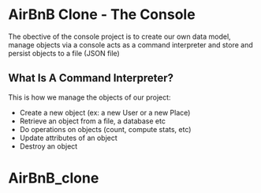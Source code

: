 # AirBnB Clone - The Console
The obective of the console project is to create our own data model, manage objects via a console acts as a command interpreter and store and persist objects to a file (JSON file)

## What Is A Command Interpreter?
This is how we manage the objects of our project:
* Create a new object (ex: a new User or a new Place)
* Retrieve an object from a file, a database etc
* Do operations on objects (count, compute stats, etc)
* Update attributes of an object
* Destroy an object
	

# AirBnB_clone
